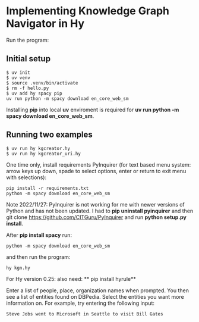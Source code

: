 # Implementing Knowledge Graph Navigator in Hy

Run the program:

## Initial setup

```
$ uv init
$ uv venv
$ source .venv/bin/activate
$ rm -f hello.py
$ uv add hy spacy pip
uv run python -m spacy download en_core_web_sm
```

Installing **pip** into local **uv** enviroment is required for **uv run python -m spacy download en_core_web_sm**.

## Running two examples

```
$ uv run hy kgcreator.hy
$ uv run hy kgcreator_uri.hy
```




One time only, install requirements PyInquirer (for text based menu system: arrow keys up down, spade to select options, enter or return to exit menu with selections):

    pip install -r requirements.txt
    python -m spacy download en_core_web_sm

Note 2022/11/27: PyInquirer is not working for me with newer versions of Python and has not been updated. I had to **pip uninstall pyinquirer** and then git clone https://github.com/CITGuru/PyInquirer and run **python setup.py install**.

After **pip install spacy** run:

    python -m spacy download en_core_web_sm

and then run the program:

    hy kgn.hy

For Hy version 0.25: also need: ** pip install hyrule**

Enter a list of people, place, organization names when prompted. You then see a list of entities found on DBPedia. Select the entities you want more information on. For example, try entering the following input:

    Steve Jobs went to Microsoft in Seattle to visit Bill Gates


